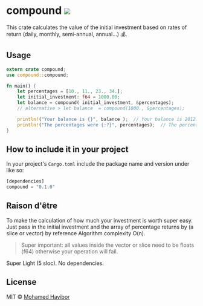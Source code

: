 # compound ![](https://travis-ci.org/mohamedhayibor/rust_compound.svg?branch=master)

This crate calculates the value of the initial investment based on rates of return (daily, monthly, semi-annual, annual...) :moneybag:.

## Usage

```rust
extern crate compound;
use compound::compound;

fn main() {
    let percentages = [10., 11., 23., 34.];
    let initial_investment: f64 = 1000.00;
    let balance = compound( initial_investment, &percentages);
    // alternative > let balance  = compound(1000., &percentages);

    println!("Your balance is {}", balance );  // Your balance is 2012.45
    println!("The percentages were {:?}", percentages);  // The percentages were [10, 11, 23, 34]
}
```

## How to include it in your project

In your project's `Cargo.toml` include the package name and version under like so:
```rust
[dependencies]
compound = "0.1.0"
```

## Raison d'être
To make the calculation of how much your investment is worth super easy. Just pass in the initial investment and the array of percentage returns by (a slice or vector) by reference Algorithm complexity O(n).

> Super important: all values inside the vector or slice need to be floats (f64) otherwise your operation will fail.

Super Light (5 sloc). No dependencies.

## License
MIT © [Mohamed Hayibor](https://github.com/mohamedhayibor)
